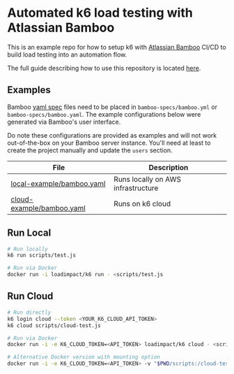 # Automated k6 load testing with Atlassian Bamboo

This is an example repo for how to setup k6 with [Atlassian Bamboo](https://www.atlassian.com/software/bamboo) CI/CD to build load testing into an automation flow.

The full guide describing how to use this repository is located [here](https://blog.loadimpact.com/).

## Examples

Bamboo [yaml spec](https://confluence.atlassian.com/bamboo/bamboo-yaml-specs-938844479.html) files need to be placed in `bamboo-specs/bamboo.yml` or `bamboo-specs/bamboo.yaml`. The example configurations below were generated via Bamboo's user interface.

Do note these configurations are provided as examples and will not work out-of-the-box on your Bamboo server instance. You'll need at least to create the project manually and update the `users` section.

| File                                                   | Description                        |
| ------------------------------------------------------ | ---------------------------------- |
| [local-example/bamboo.yaml](local-example/bamboo.yaml) | Runs locally on AWS infrastructure |
| [cloud-example/bamboo.yaml](cloud-example/bamboo.yaml) | Runs on k6 cloud                   |

## Run Local

```bash
# Run locally
k6 run scripts/test.js

# Run via Docker
docker run -i loadimpact/k6 run - <scripts/test.js
```

## Run Cloud

```bash
# Run directly
k6 login cloud --token <YOUR_K6_CLOUD_API_TOKEN>
k6 cloud scripts/cloud-test.js

# Run via Docker
docker run -i -e K6_CLOUD_TOKEN=<API_TOKEN> loadimpact/k6 cloud - <scripts/cloud-test.js

# Alternative Docker version with mounting option
docker run -i -e K6_CLOUD_TOKEN=<API_TOKEN> -v "$PWD/scripts:/cloud-test.js" loadimpact/k6 cloud /cloud-test.js
```
